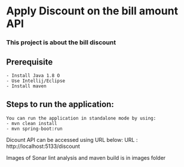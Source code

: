 # Apply Discount on the bill amount API
### This project is about the bill discount

## Prerequisite
    - Install Java 1.8 O
    - Use Intellij/Eclipse
    - Install maven

## Steps to run the application:
    You can run the application in standalone mode by using:
    - mvn clean install
    - mvn spring-boot:run

Dicount API can be accessed using URL below:
URL : http://localhost:5133/discount

Images of Sonar lint analysis and maven build is in images folder